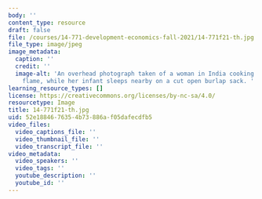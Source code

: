 ```yaml
---
body: ''
content_type: resource
draft: false
file: /courses/14-771-development-economics-fall-2021/14-771f21-th.jpg
file_type: image/jpeg
image_metadata:
  caption: ''
  credit: ''
  image-alt: 'An overhead photograph taken of a woman in India cooking over an open
    flame, while her infant sleeps nearby on a cut open burlap sack. '
learning_resource_types: []
license: https://creativecommons.org/licenses/by-nc-sa/4.0/
resourcetype: Image
title: 14-771f21-th.jpg
uid: 52e18846-7635-4b73-886a-f05dafecdfb5
video_files:
  video_captions_file: ''
  video_thumbnail_file: ''
  video_transcript_file: ''
video_metadata:
  video_speakers: ''
  video_tags: ''
  youtube_description: ''
  youtube_id: ''
---
```

